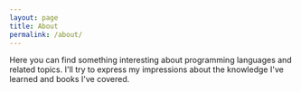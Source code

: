 ```yaml
---
layout: page
title: About
permalink: /about/
---
```


Here you can find something interesting about programming languages and related topics.
  I'll try to express my impressions about the knowledge I've learned and books I've covered.
